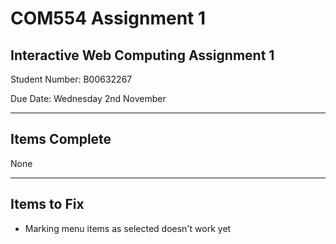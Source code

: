 # COM554 Assignment 1
## Interactive Web Computing Assignment 1

Student Number: B00632267

Due Date:       Wednesday 2nd November

---

## Items Complete

None

---

## Items to Fix

* Marking menu items as selected doesn't work yet